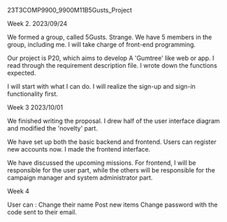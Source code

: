 23T3COMP9900_9900M11B5Gusts_Project

Week 2. 2023/09/24

We formed a group, called 5Gusts. Strange. We have 5 members in the group, including me. I will take charge of front-end programming.

Our project is P20, which aims to develop A 'Gumtree' like web or app. I read through the requirement description file. I wrote down the functions expected.

I will start with what I can do. I will realize the sign-up and sign-in functionality first.




Week 3 2023/10/01

We finished writing the proposal. I drew half of the user interface diagram and modified the 'novelty' part. 

We have set up both the basic backend and frontend. Users can register new accounts now. I made the frontend interface.

We have discussed the upcoming missions. For frontend, I will be responsible for the user part, while the others will be responsible for the campaign manager and system administrator part.


Week 4

User can :
Change their name
Post new items
Change password with the code sent to their email.



